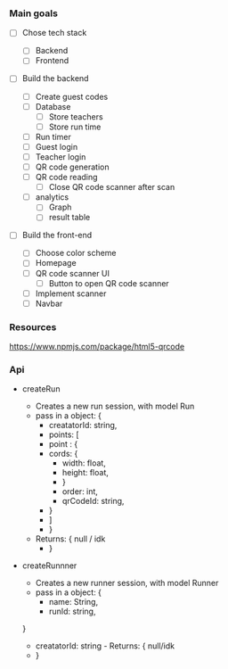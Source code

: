 ### Main goals

- [ ] Chose tech stack
  - [ ] Backend
  - [ ] Frontend
- [ ] Build the backend

  - [ ] Create guest codes
  - [ ] Database
    - [ ] Store teachers
    - [ ] Store run time
  - [ ] Run timer
  - [ ] Guest login
  - [ ] Teacher login
  - [ ] QR code generation
  - [ ] QR code reading
    - [ ] Close QR code scanner after scan
  - [ ] analytics
    - [ ] Graph
    - [ ] result table

- [ ] Build the front-end
  - [ ] Choose color scheme
  - [ ] Homepage
  - [ ] QR code scanner UI
    - [ ] Button to open QR code scanner
  - [ ] Implement scanner
  - [ ] Navbar

### Resources

https://www.npmjs.com/package/html5-qrcode

### Api

- createRun

  - Creates a new run session, with model Run
  - pass in a object: {
    - creatatorId: string,
    - points: [
    - point : {
    - cords: {
      - width: float,
      - height: float,
      - }
      - order: int,
      - qrCodeId: string,
    - }
    - ]
    - }
  - Returns: {
    null / idk
    - }

- createRunnner

  - Creates a new runner session, with model Runner
  - pass in a object: {
    - name: String,
    - runId: string,

  }

  - creatatorId: string - Returns: {
    null/idk
  - }
